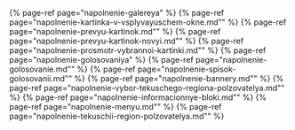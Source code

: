 ﻿{% page-ref page="napolnenie-galereya" %}
{% page-ref page="napolnenie-kartinka-v-vsplyvayuschem-okne.md"" %}
{% page-ref page="napolnenie-prevyu-kartinok.md"" %}
{% page-ref page="napolnenie-prevyu-kartinok-novyi.md"" %}
{% page-ref page="napolnenie-prosmotr-vybrannoi-kartinki.md"" %}
{% page-ref page="napolnenie-golosovaniya" %}
{% page-ref page="napolnenie-golosovanie.md"" %}
{% page-ref page="napolnenie-spisok-golosovanii.md"" %}
{% page-ref page="napolnenie-bannery.md"" %}
{% page-ref page="napolnenie-vybor-tekuschego-regiona-polzovatelya.md"" %}
{% page-ref page="napolnenie-informacionnye-bloki.md"" %}
{% page-ref page="napolnenie-menyu.md"" %}
{% page-ref page="napolnenie-tekuschii-region-polzovatelya.md"" %}
